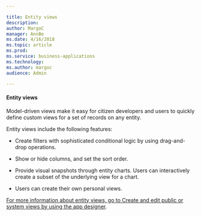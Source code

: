 ```yaml
---

title: Entity views
description: 
author: MargoC
manager: AnnBe
ms.date: 4/16/2018
ms.topic: article
ms.prod: 
ms.service: business-applications
ms.technology: 
ms.author: margoc
audience: Admin

---
```

#### Entity views 



Model-driven views make it easy for citizen developers and users to quickly
define custom views for a set of records on any entity.

Entity views include the following features:  

-   Create filters with sophisticated conditional logic by using drag-and-drop
    operations.

-   Show or hide columns, and set the sort order.

-   Provide visual snapshots through entity charts. Users can interactively
    create a subset of the underlying view for a chart.

-   Users can create their own personal views.

[For more information about entity views, go to Create and edit public or system
views by using the app
designer](https://docs.microsoft.com/en-us/dynamics365/customer-engagement/customize/form-editor-user-interface-legacy).
